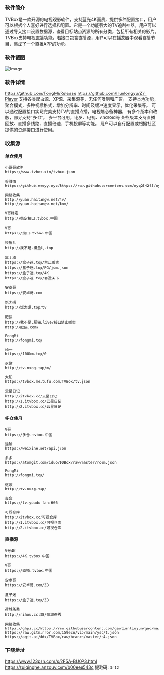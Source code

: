 ### 软件简介
TVBox是一款开源的电视观影软件，支持蓝光4K画质，提供多种配置接口，用户可以根据个人喜好进行选择和配置。它是一个功能强大的TV追剧神器，用户可以通过导入接口设置数据源，查看目标站点资源的所有分类，包括所有相关的影片。TVBox支持电视直播功能，若接口包含直播源，用户可以在播放器中观看直播节目，集成了一个直播APP的功能。

### 软件截图
![Image](https://blog.aklin.cn/images/TVBox.png)

### 软件详情
https://github.com/FongMi/Release
https://github.com/Hunlongyu/ZY-Player
支持各类爬虫源、XP源、采集源等，无任何限制和广告。
支持本地功能，聚合模式，多种视频格式，增加分辨率、时间及缓冲速度显示，优化采集等。
可以通过配置接口实现完美支持TV的直播点播，电视端必备神器。
有多个版本和改版，部分支持”多仓”。
多平台可用，电脑、电视、Android等
某些版本支持直播回放、直播多线路、直播倍速、手机投屏等功能。
用户可以自行配置或根据社区提供的资源接口进行使用。

### 收集源
#### 单仓使用
```
小哥哥软件
https://www.tvbox.xin/tvbox.json

香雅情
https://github.moeyy.xyz/https://raw.githubusercontent.com/xyq254245/xyqonlinerule/main/XYQTVBox.json

网络收集
http://yuan.haitangw.net/tv/
http://yuan.haitangw.net/box/

V哥稳定
http://稳定接口.tvbox.中国
 
V哥
https://接口.tvbox.中国
 
摸鱼儿
http://我不是.摸鱼儿.top
 
盒子迷
https://盒子迷.top/禁止贩卖
https://盒子迷.top/PG/jsm.json
https://盒子迷.top/4K
https://盒子迷.top/春盈天下
 
安卓哥
https://安卓哥.com
 
饭太硬
http://饭太硬.top/tv
 
肥猫
http://我不是.肥猫.live/接口禁止贩卖
http://肥猫.com/
 
FongMi
http://fongmi.top
 
纯一
https://100km.top/0
 
讴歌
http://tv.nxog.top/m/
 
太阳
https://tvbox.meitufu.com/TVBox/tv.json
 
云星日记
http://itvbox.cc/云星日记
http://1.itvbox.cc/云星日记
http://2.itvbox.cc/云星日记
```

#### 多仓使用
```
V哥
https://多仓.tvbox.中国
 
运输
https://weixine.net/api.json
 
多多
https://atomgit.com/iduo/DDBox/raw/master/room.json
 
FongMi
http://fongmi.top/
 
讴歌
http://tv.nxog.top/
 
毒盒
https://tv.youdu.fan:666
 
可视仓库
http://itvbox.cc/可视仓库
http://1.itvbox.cc/可视仓库
http://2.itvbox.cc/可视仓库
```

#### 直播源
```
V哥4K
https://4K.tvbox.中国
 
V哥
https://直播.tvbox.中国
 
安卓哥
https://安卓哥.com/ZB
 
盒子迷
https://盒子迷.top/ZB

荷城茶秀
http://rihou.cc:88/荷城茶秀

网络收集
https://ghps.cc/https://raw.githubusercontent.com/gaotianliuyun/gao/master/XYQ.json
https://raw.gitmirror.com/159ecn/vip/main/ysc/t.json
https://agit.ai/ddx/TVBox/raw/branch/master/t4.json
```

### 下载地址
https://www.123pan.com/s/2F5A-BU0P3.html
https://zuiqinghe.lanzouv.com/b00eeu543c         提取码: `3r12`